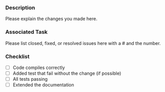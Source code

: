 ### Description
Please explain the changes you made here.

### Associated Task
Please list closed, fixed, or resolved issues here with a # and the number.

### Checklist
- [ ] Code compiles correctly
- [ ] Added test that fail without the change (if possible)
- [ ] All tests passing
- [ ] Extended the documentation
